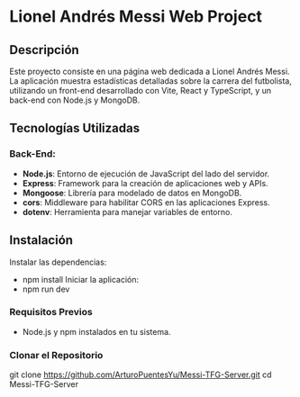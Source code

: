 # Lionel Andrés Messi Web Project

## Descripción

Este proyecto consiste en una página web dedicada a Lionel Andrés Messi. La aplicación muestra estadísticas detalladas sobre la carrera del futbolista, utilizando un front-end desarrollado con Vite, React y TypeScript, y un back-end con Node.js y MongoDB.

## Tecnologías Utilizadas

### Back-End:
- **Node.js**: Entorno de ejecución de JavaScript del lado del servidor.
- **Express**: Framework para la creación de aplicaciones web y APIs.
- **Mongoose**: Librería para modelado de datos en MongoDB.
- **cors**: Middleware para habilitar CORS en las aplicaciones Express.
- **dotenv**: Herramienta para manejar variables de entorno.

## Instalación

Instalar las dependencias:
- npm install
Iniciar la aplicación:
- npm run dev

### Requisitos Previos
- Node.js y npm instalados en tu sistema.

### Clonar el Repositorio
git clone https://github.com/ArturoPuentesYu/Messi-TFG-Server.git
cd Messi-TFG-Server
